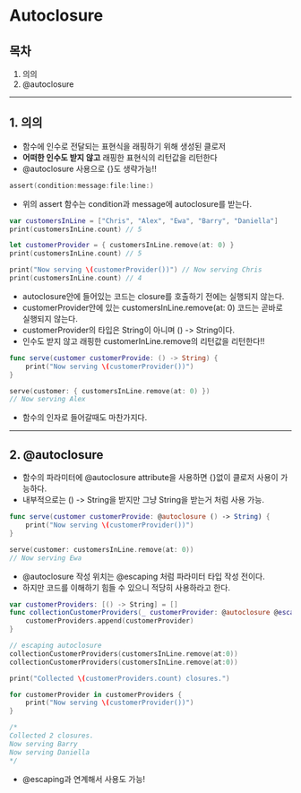 # Autoclosure

## 목차
1. 의의
2. @autoclosure

---

## 1. 의의
- 함수에 인수로 전달되는 표현식을 래핑하기 위해 생성된 클로저
- **어떠한 인수도 받지 않고** 래핑한 표현식의 리턴값을 리턴한다
- @autoclosure 사용으로 {}도 생략가능!!

```swift
assert(condition:message:file:line:)
```
- 위의 assert 함수는 condition과 message에 autoclosure를 받는다.

```swift
var customersInLine = ["Chris", "Alex", "Ewa", "Barry", "Daniella"]
print(customersInLine.count) // 5

let customerProvider = { customersInLine.remove(at: 0) }
print(customersInLine.count) // 5

print("Now serving \(customerProvider())") // Now serving Chris
print(customersInLine.count) // 4
```

- autoclosure안에 들어있는 코드는 closure를 호출하기 전에는 실행되지 않는다.
- customerProvider안에 있는 customersInLine.remove(at: 0) 코드는 곧바로 실행되지 않는다.
- customerProvider의 타입은 String이 아니며 () -> String이다.
- 인수도 받지 않고 래핑한 customerInLine.remove의 리턴값을 리턴한다!!

```swift
func serve(customer customerProvide: () -> String) {
    print("Now serving \(customerProvider())")
}

serve(customer: { customersInLine.remove(at: 0) })
// Now serving Alex
```

- 함수의 인자로 들어갈때도 마찬가지다.

---

## 2. @autoclosure
- 함수의 파라미터에 @autoclosure attribute을 사용하면 {}없이 클로저 사용이 가능하다.
- 내부적으로는 () -> String을 받지만 그냥 String을 받는거 처럼 사용 가능.

```swift
func serve(customer customerProvide: @autoclosure () -> String) {
    print("Now serving \(customerProvider())")
}

serve(customer: customersInLine.remove(at: 0))
// Now serving Ewa
```

- @autoclosure 작성 위치는 @escaping 처럼 파라미터 타입 작성 전이다.
- 하지만 코드를 이해하기 힘들 수 있으니 적당히 사용하라고 한다.

```swift
var customerProviders: [() -> String] = []
func collectionCustomerProviders(_ customerProvider: @autoclosure @escaping () -> String) {
    customerProviders.append(customerProvider)
}

// escaping autoclosure
collectionCustomerProviders(customersInLine.remove(at:0))
collectionCustomerProviders(customersInLine.remove(at:0))

print("Collected \(customerProviders.count) closures.")

for customerProvider in customerProviders {
    print("Now serving \(customerProvider())")
}

/*
Collected 2 closures.
Now serving Barry
Now serving Daniella
*/
```

- @escaping과 연계해서 사용도 가능!
